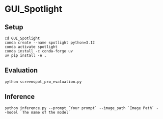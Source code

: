 # GUI_Spotlight

## Setup

```
cd GUI_Spotlight
conda create --name spotlight python=3.12
conda activate spotlight
conda install -c conda-forge uv
uv pip install -e .
```

## Evaluation

```
python screenspot_pro_evaluation.py
```

## Inference

```
python inference.py --prompt `Your prompt` --image_path `Image Path` --model `The name of the model`
```